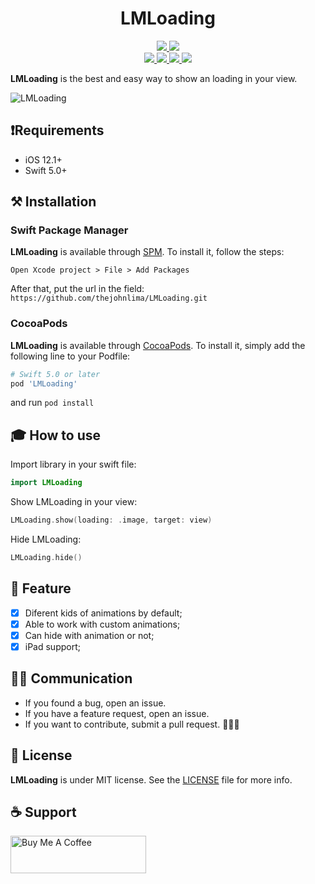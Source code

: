 <h1 align="center">LMLoading</h1>

<p align="center">
 <a href="https://github.com/thejohnlima/LMLoading/releases">
  <img src="https://img.shields.io/github/v/release/thejohnlima/LMLoading?style=for-the-badge">
 </a>
 <a href="https://cocoapods.org/pods/LMLoading">
  <img src="https://img.shields.io/badge/Cocoa%20Pods-✓-4BC51D.svg?style=for-the-badge">
 </a><br>
 <a href="https://github.com/thejohnlima/LMLoading">
  <img src="https://img.shields.io/github/repo-size/thejohnlima/LMLoading.svg?style=for-the-badge">
 </a>
 <a href="https://developer.apple.com/ios/">
  <img src="https://img.shields.io/cocoapods/p/LMLoading?style=for-the-badge">
 </a>
 <a href="https://developer.apple.com/swift/">
  <img src="https://img.shields.io/badge/Swift-5-blue.svg?style=for-the-badge">
 </a>
 <a href="https://raw.githubusercontent.com/thejohnlima/LMLoading/master/LICENSE">
  <img src="https://img.shields.io/github/license/thejohnlima/LMLoading.svg?style=for-the-badge">
 </a>
</p>

**LMLoading** is the best and easy way to show an loading in your view.

![LMLoading](https://raw.githubusercontent.com/thejohnlima/LMLoading/master/Documents/LMLoading.gif)

## ❗️Requirements

- iOS 12.1+
- Swift 5.0+

## ⚒ Installation

### Swift Package Manager

**LMLoading** is available through [SPM](https://developer.apple.com/videos/play/wwdc2019/408/). To install
it, follow the steps:

```script
Open Xcode project > File > Add Packages
```

After that, put the url in the field: `https://github.com/thejohnlima/LMLoading.git`

### CocoaPods

**LMLoading** is available through [CocoaPods](https://cocoapods.org/pods/LMLoading). To install
it, simply add the following line to your Podfile:

```ruby
# Swift 5.0 or later
pod 'LMLoading'
```

and run `pod install`

## 🎓 How to use

Import library in your swift file:

```Swift
import LMLoading
```

Show LMLoading in your view:

```Swift
LMLoading.show(loading: .image, target: view)
```

Hide LMLoading:

```swift
LMLoading.hide()
```

## 📱 Feature

- [x] Diferent kids of animations by default;
- [x] Able to work with custom animations;
- [x] Can hide with animation or not;
- [x] iPad support;

## 🙋🏻‍  Communication

- If you found a bug, open an issue.
- If you have a feature request, open an issue.
- If you want to contribute, submit a pull request. 👨🏻‍💻

## 📜 License

**LMLoading** is under MIT license. See the [LICENSE](https://raw.githubusercontent.com/thejohnlima/LMLoading/master/LICENSE) file for more info.

## ☕️ Support

<a href="https://www.buymeacoffee.com/thejohnlima" target="_blank"><img src="https://cdn.buymeacoffee.com/buttons/v2/default-yellow.png" alt="Buy Me A Coffee" style="height: 60px !important;width: 217px !important;" ></a>
